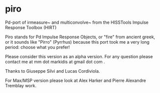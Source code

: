 # piro
Pd-port of irmeasure~ and multiconvolve~ from the HISSTools Impulse Response Toolbox (HIRT)

Piro stands for Pd Impulse Response Objects, or "fire" from ancient greek, or it sounds like "Pirro" (Pyrrhus) because this port took me a very long period: choose what you prefer!

Please consider this version as an alpha version. For any question please contact me at mm dot markidis at gmail dot com .

Thanks to Giuseppe Silvi and Lucas Cordiviola.

For Max/MSP version please look at Alex Harker and Pierre Alexandre Tremblay work.

